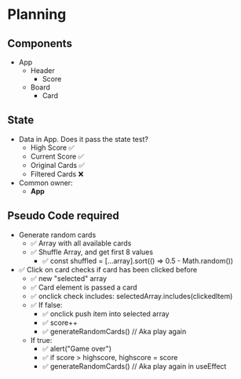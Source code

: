 # Planning

## Components

- App
  - Header
    - Score
  - Board
    - Card

## State

- Data in App. Does it pass the state test?
  - High Score :white_check_mark:
  - Current Score :white_check_mark:
  - Original Cards :white_check_mark:
  - Filtered Cards :x:
- Common owner:
  - **App**

## Pseudo Code required

- Generate random cards
  - :white_check_mark: Array with all available cards
  - :white_check_mark: Shuffle Array, and get first 8 values
    - :white_check_mark: const shuffled = [...array].sort(() => 0.5 - Math.random())
- :white_check_mark: Click on card checks if card has been clicked before
  - :white_check_mark: new "selected" array
  - :white_check_mark: Card element is passed a card
  - :white_check_mark: onclick check includes: selectedArray.includes(clickedItem)
  - :white_check_mark: If false:
    - :white_check_mark: onclick push item into selected array
    - :white_check_mark: score++
    - :white_check_mark: generateRandomCards() // Aka play again
  - If true:
    - :white_check_mark: alert("Game over")
    - :white_check_mark: if score > highscore, highscore = score
    - :white_check_mark: generateRandomCards() // Aka play again in useEffect
